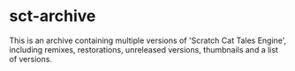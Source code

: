 # sct-archive
This is an archive containing multiple versions of 'Scratch Cat Tales Engine', including remixes, restorations, unreleased versions, thumbnails and a list of versions.
